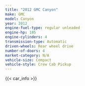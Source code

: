 ```yaml
---
title: "2012 GMC Canyon"
make: GMC
model: Canyon
year: 2012
engine-fuel-type: regular unleaded
engine-hp: 185
engine-cylinders: 4
transmission-type: Automatic
driven-wheels: Rear wheel drive
number-of-doors: 4
market-category: N/A
vehicle-size: Compact
vehicle-style: Crew Cab Pickup
---
```


{{< car_info >}}
